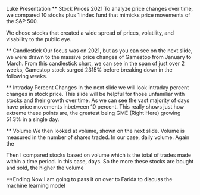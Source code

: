Luke Presentation
** Stock Prices 2021
To analyze price changes over time, we compared 10 stocks plus 1 index fund that mimicks price movements of the S&P 500.

We chose stocks that created a wide spread of prices, volatility, and visability to the public eye. 

** Candlestick
Our focus was on 2021, but as you can see on the next slide, we were drawn to the massive price changes of Gamestop from January to March. From this candlestick chart, we can see in the span of just over 2 weeks,  Gamestop stock surged 2315% before breaking down in the following weeks.

** Intraday Percent Changes
In the next slide we will look intraday percent changes in stock price. This slide will be helpful for those unfamiliar with stocks and their growth over time. As we can see the vast majority of days have price movements inbetween 10 percent. This really shows just how extreme these points are, the greatest being GME (Right Here) growing 51.3% in a single day.

** Volume
We then looked at volume, shown on the next slide. Volume is measured in the number of shares traded. In our case, daily volume.  Again the 

Then I compared stocks based on volume which is the total of trades made within a time period. in this case, days. So the more these stocks are bought and sold, the higher the volume

**Ending
Now I am going to pass it on over to Farida to discuss the machine learning model